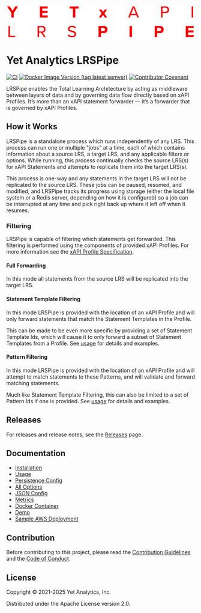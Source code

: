 ![SQL LRS Logo](doc/img/logo.png)

# Yet Analytics LRSPipe

[![CI](https://github.com/yetanalytics/xapipe/actions/workflows/ci.yml/badge.svg)](https://github.com/yetanalytics/xapipe/actions/workflows/ci.yml)
[![Docker Image Version (tag latest semver)](https://img.shields.io/docker/v/yetanalytics/xapipe/latest?color=blue&label=docker&style=plastic)](https://hub.docker.com/r/yetanalytics/xapipe)
[![Contributor Covenant](https://img.shields.io/badge/Contributor%20Covenant-2.1-5e0b73.svg)](CODE_OF_CONDUCT.md)

LRSPipe enables the Total Learning Architecture by acting as middleware between layers of data and by governing data flow directly based on xAPI Profiles. It’s more than an xAPI statement forwarder — it’s a forwarder that is governed by xAPI Profiles.

## How it Works

LRSPipe is a standalone process which runs independently of any LRS. This process can run one or multiple "jobs" at a time, each of which contains information about a source LRS, a target LRS, and any applicable filters or options. While running, this process continually checks the source LRS(s) for xAPI Statements and attempts to replicate them into the target LRS(s).

This process is one-way and any statements in the target LRS will not be replicated to the source LRS. These jobs can be paused, resumed, and modified, and LRSPipe tracks its progress using storage (either the local file system or a Redis server, depending on how it is configured) so a job can be interrupted at any time and pick right back up where it left off when it resumes.

### Filtering

LRSPipe is capable of filtering which statements get forwarded. This filtering is performed using the components of provided xAPI Profiles. For more information see the [xAPI Profile Specification](https://github.com/adlnet/xapi-profiles).

#### Full Forwarding

In this mode all statements from the source LRS will be replicated into the target LRS.

#### Statement Template Filtering

In this mode LRSPipe is provided with the location of an xAPI Profile and will only forward statements that match the Statement Templates in the Profile.

This can be made to be even more specific by providing a set of Statement Template Ids, which will cause it to only forward a subset of Statement Templates from a Profile. See [usage](doc/usage.md) for details and examples.

#### Pattern Filtering

In this mode LRSPipe is provided with the location of an xAPI Profile and will attempt to match statements to these Patterns, and will validate and forward matching statements.

Much like Statement Template Filtering, this can also be limited to a set of Pattern Ids if one is provided. See [usage](doc/usage.md) for details and examples.

## Releases

For releases and release notes, see the [Releases](https://github.com/yetanalytics/xapipe/releases/latest) page.

## Documentation

- [Installation](doc/install.md)
- [Usage](doc/usage.md)
- [Persistence Config](doc/persistence.md)
- [All Options](doc/options.md)
- [JSON Config](doc/json.md)
- [Metrics](doc/metrics.md)
- [Docker Container](doc/docker.md)
- [Demo](doc/demo.md)
- [Sample AWS Deployment](doc/aws.md)

## Contribution

Before contributing to this project, please read the [Contribution Guidelines](CONTRIBUTING.md) and the [Code of Conduct](CODE_OF_CONDUCT.md).

## License

Copyright © 2021-2025 Yet Analytics, Inc.

Distributed under the Apache License version 2.0.
